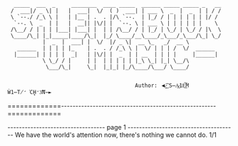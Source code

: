       _____  ___  _     ________  ____ _____  ______ _____ _____ _   __
     /  ___|/ _ \| |   |  ___|  \/  ( )  ___| | ___ \  _  |  _  | | / /
     \ `--./ /_\ \ |   | |__ | .  . |/\ `--.  | |_/ / | | | | | | |/ / 
      `--. \  _  | |   |  __|| |\/| |  `--. \ | ___ \ | | | | | |    \ 
     /\__/ / | | | |___| |___| |  | | /\__/ / | |_/ | \_/ | \_/ / |\  \
     \____/\_| |_|_____|____/\_|  |_/ \____/__\____/_\___/_\___/\_| \_/
               |  _  |  ___| |  \/  |/ _ \|  __ \_   _/  __ \          
       ______  | | | | |_    | .  . / /_\ \ |  \/ | | | /  \/  ______  
      |______| | | | |  _|   | |\/| |  _  | | __  | | | |     |______| 
               \ \_/ / |     | |  | | | | | |_\ \_| |_| \__/\          
                \___/\_|     \_|  |_|_| |_/\____/\___/ \____/          
                                                                  
                                                                  
                                            Author: ◄̷̧͜͡ S̶A̷͢1E͠͏͟M Ẁ1̶T̸̛͘C̨̨H̛3͝͠N̵►

=============------------------------------------------------------=============



---------------------------------- page 1 --------------------------------------
We have the world's attention now, there's nothing we cannot do.            1/1